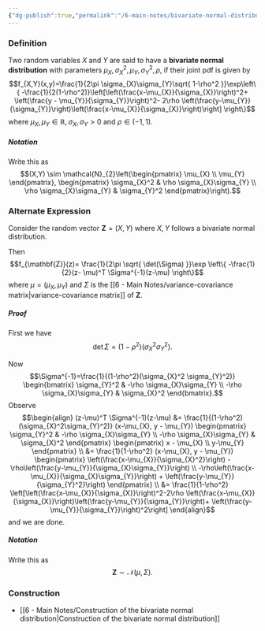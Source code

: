 ```yaml
---
{"dg-publish":true,"permalink":"/6-main-notes/bivariate-normal-distribution/","tags":["probability_theory","info"]}
---
```


### Definition

Two random variables $X$ and $Y$ are said to have a **bivariate normal distribution** with parameters $\mu_{X},\sigma_{X}^2,\mu_{Y},\sigma^2_{Y}, \rho$, if their joint pdf is given by
$$f_{X,Y}(x,y)=\frac{1}{2\pi \sigma_{X}\sigma_{Y}\sqrt{ 1-\rho^2 }}\exp\left\{ -\frac{1}{2(1-\rho^2)}\left[\left(\frac{x-\mu_{X}}{\sigma_{X}}\right)^2+ \left(\frac{y - \mu_{Y}}{\sigma_{Y}}\right)^2- 2\rho \left(\frac{y-\mu_{Y}}{\sigma_{Y}}\right)\left(\frac{x-\mu_{X}}{\sigma_{X}}\right)\right] \right\}$$
where $\mu_{X},\mu_{Y} \in \mathbb{R}, \sigma_{X}, \sigma_{Y}>0$ and $\rho \in (-1,1)$.
##### Notation

Write this as
$$(X,Y) \sim \mathcal{N}_{2}\left(\begin{pmatrix}
\mu_{X} \\
\mu_{Y}
\end{pmatrix}, \begin{pmatrix}
\sigma_{X}^2 & \rho \sigma_{X}\sigma_{Y} \\
\rho \sigma_{X}\sigma_{Y} & \sigma_{Y}^2
\end{pmatrix}\right).$$
### Alternate Expression

Consider the random vector $\mathbf{Z}=(X,Y)$ where $X,Y$ follows a bivariate normal distribution. 

Then
$$f_{\mathbf{Z}}(z)= \frac{1}{2\pi \sqrt{ \det(\Sigma) }}\exp \left\{  -\frac{1}{2}(z- \mu)^T \Sigma^{-1}(z-\mu)  \right\}$$
where $\mu=(\mu_{X},\mu_{Y})$ and $\Sigma$ is the [[6 - Main Notes/variance-covariance matrix\|variance-covariance matrix]] of $\mathbf{Z}$.

##### Proof
First we have
$$\det \Sigma=(1-\rho^2)(\sigma_{X}^2\sigma_{Y}^2).$$

Now
$$\Sigma^{-1}=\frac{1}{(1-\rho^2)(\sigma_{X}^2 \sigma_{Y}^2)} \begin{bmatrix}
\sigma_{Y}^2 & -\rho \sigma_{X}\sigma_{Y} \\
-\rho \sigma_{X}\sigma_{Y} & \sigma_{X}^2
\end{bmatrix}.$$
Observe
$$\begin{align}
(z-\mu)^T \Sigma^{-1}(z-\mu) &= \frac{1}{(1-\rho^2)(\sigma_{X}^2\sigma_{Y}^2)} (x-\mu_{X}, y - \mu_{Y}) \begin{pmatrix}
\sigma_{Y}^2 & -\rho \sigma_{X}\sigma_{Y} \\
-\rho \sigma_{X}\sigma_{Y} & \sigma_{X}^2
\end{pmatrix} \begin{pmatrix}
x - \mu_{X} \\
y-\mu_{Y}
\end{pmatrix}  \\
&=  \frac{1}{1-\rho^2} (x-\mu_{X}, y - \mu_{Y}) \begin{pmatrix}
\left(\frac{x-\mu_{X}}{\sigma_{X}^2}\right) -\rho\left(\frac{y-\mu_{Y}}{\sigma_{X}\sigma_{Y}}\right) \\
-\rho\left(\frac{x-\mu_{X}}{\sigma_{X}\sigma_{Y}}\right) + \left(\frac{y-\mu_{Y}}{\sigma_{Y}^2}\right)
\end{pmatrix} \\
&= \frac{1}{1-\rho^2} \left[\left(\frac{x-\mu_{X}}{\sigma_{X}}\right)^2-2\rho \left(\frac{x-\mu_{X}}{\sigma_{X}}\right)\left(\frac{y-\mu_{Y}}{\sigma_{Y}}\right)+ \left(\frac{y-\mu_{Y}}{\sigma_{Y}}\right)^2\right]
\end{align}$$
and we are done.

##### Notation

Write this as
$$\mathbf{Z} \sim \mathcal{N}(\mu, \Sigma).$$

### Construction
+ [[6 - Main Notes/Construction of the bivariate normal distribution\|Construction of the bivariate normal distribution]]